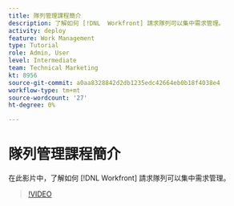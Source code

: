 ```yaml
---
title: 隊列管理課程簡介
description: 了解如何 [!DNL  Workfront] 請求隊列可以集中需求管理。
activity: deploy
feature: Work Management
type: Tutorial
role: Admin, User
level: Intermediate
team: Technical Marketing
kt: 8956
source-git-commit: a0aa8328842d2db1235edc42664eb0b18f4038e4
workflow-type: tm+mt
source-wordcount: '27'
ht-degree: 0%

---
```


# 隊列管理課程簡介

在此影片中，了解如何 [!DNL  Workfront] 請求隊列可以集中需求管理。

>[!VIDEO](https://video.tv.adobe.com/v/335219/?quality=12)
